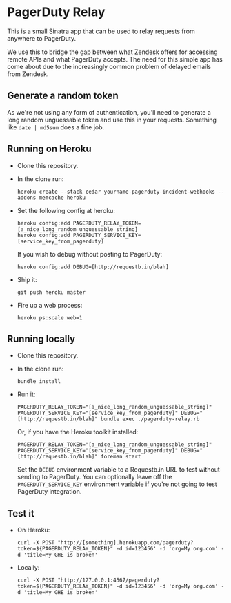 # PagerDuty Relay

This is a small Sinatra app that can be used to relay requests from anywhere to PagerDuty.

We use this to bridge the gap between what Zendesk offers for accessing remote APIs and what PagerDuty accepts.  The need for this simple app has come about due to the increasingly common problem of delayed emails from Zendesk.

## Generate a random token

As we're not using any form of authentication, you'll need to generate a long random unguessable token and use this in your requests.  Something like `date | md5sum` does a fine job.

## Running on Heroku

- Clone this repository.
- In the clone run:

    ```
    heroku create --stack cedar yourname-pagerduty-incident-webhooks --addons memcache heroku
    ```

- Set the following config at heroku:

    ```
    heroku config:add PAGERDUTY_RELAY_TOKEN=[a_nice_long_random_unguessable_string]
    heroku config:add PAGERDUTY_SERVICE_KEY=[service_key_from_pagerduty]
    ```

    If you wish to debug without posting to PagerDuty:

    ```
    heroku config:add DEBUG=[http://requestb.in/blah]
    ```

- Ship it:

    ```
    git push heroku master
    ```

- Fire up a web process:

  ```
  heroku ps:scale web=1
  ```

## Running locally

- Clone this repository.
- In the clone run:

    ```
    bundle install
    ```

- Run it:

    ```
    PAGERDUTY_RELAY_TOKEN="[a_nice_long_random_unguessable_string]" PAGERDUTY_SERVICE_KEY="[service_key_from_pagerduty]" DEBUG="[http://requestb.in/blah]" bundle exec ./pagerduty-relay.rb
    ```

    Or, if you have the Heroku toolkit installed:

    ```
    PAGERDUTY_RELAY_TOKEN="[a_nice_long_random_unguessable_string]" PAGERDUTY_SERVICE_KEY="[service_key_from_pagerduty]" DEBUG="[http://requestb.in/blah]" foreman start
    ```

    Set the `DEBUG` environment variable to a Requestb.in URL to test without sending to PagerDuty.  You can optionally leave off the `PAGERDUTY_SERVICE_KEY` environment variable if you're not going to test PagerDuty integration.


## Test it

- On Heroku:

    ```
    curl -X POST "http://[something].herokuapp.com/pagerduty?token=${PAGERDUTY_RELAY_TOKEN}" -d id=123456' -d 'org=My org.com' -d 'title=My GHE is broken'
    ```

- Locally:

    ```
    curl -X POST "http://127.0.0.1:4567/pagerduty?token=${PAGERDUTY_RELAY_TOKEN}" -d id=123456' -d 'org=My org.com' -d 'title=My GHE is broken'
    ```
